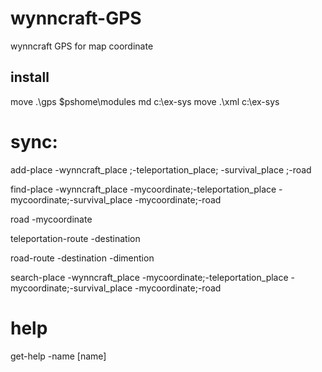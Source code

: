 # wynncraft-GPS

wynncraft GPS for map coordinate

## install 
move .\gps  $pshome\modules
md c:\ex-sys
move .\xml c:\ex-sys

# sync:
add-place -wynncraft_place ;-teleportation_place; -survival_place ;-road

find-place -wynncraft_place -mycoordinate;-teleportation_place -mycoordinate;-survival_place -mycoordinate;-road

road -mycoordinate

teleportation-route -destination

road-route  -destination -dimention

search-place -wynncraft_place -mycoordinate;-teleportation_place -mycoordinate;-survival_place -mycoordinate;-road
# help 
get-help -name [name]
